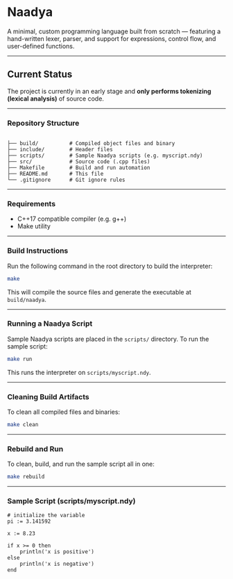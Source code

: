 # Naadya
A minimal, custom programming language built from scratch — featuring a hand-written lexer, parser, and support for expressions, control flow, and user-defined functions.

---

## Current Status

The project is currently in an early stage and **only performs tokenizing (lexical analysis)** of source code.

---
### Repository Structure

```

├── build/          # Compiled object files and binary
├── include/        # Header files
├── scripts/        # Sample Naadya scripts (e.g. myscript.ndy)
├── src/            # Source code (.cpp files)
├── Makefile        # Build and run automation
├── README.md       # This file
└── .gitignore      # Git ignore rules

````

---

### Requirements

- C++17 compatible compiler (e.g. g++)
- Make utility

---

### Build Instructions

Run the following command in the root directory to build the interpreter:

```sh
make
````

This will compile the source files and generate the executable at `build/naadya`.

---

### Running a Naadya Script

Sample Naadya scripts are placed in the `scripts/` directory. To run the sample script:

```sh
make run
```

This runs the interpreter on `scripts/myscript.ndy`.

---

### Cleaning Build Artifacts

To clean all compiled files and binaries:

```sh
make clean
```

---

### Rebuild and Run

To clean, build, and run the sample script all in one:

```sh
make rebuild
```

---

### Sample Script (scripts/myscript.ndy)

```naadya
# initialize the variable
pi := 3.141592

x := 8.23

if x >= 0 then
    println('x is positive')
else
    println('x is negative')
end
```
